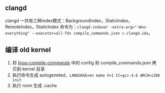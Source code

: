 ## clangd

clangd 一共有三种index模式：BackgroundIndex，StaticIndex，RemoteIndex。StaticIndex 命令为：`clangd-indexer -extra-arg="-Wno-everything" --executor=all-TUs compile_commands.json >.clangd.idx`。

## 编译 old kernel

1. 将 [linux-compile-commands](https://github.com/gniuk/linux-compile-commands) 中的 config 和 compile_commands.json 拷贝到 kernel 目录
2. 执行命令生成 autogeneted，`LANGUAGE=en make V=1 CC=gcc-4.6 ARCH=i386 init`
3. 执行 nvim 生成 .cache
